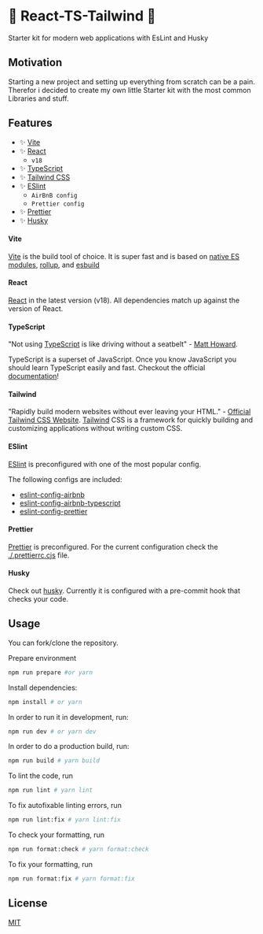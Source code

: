 # 🚀 React-TS-Tailwind 🚀

Starter kit for modern web applications with EsLint and Husky

## Motivation

Starting a new project and setting up everything from scratch can be a pain. Therefor i decided to create my own little Starter kit with the most common Libraries and stuff.

## Features

- ✨ [Vite](#vite)
- ✨ [React](#react)
  - `v18`
- ✨ [TypeScript](#typescript)
- ✨ [Tailwind CSS](#tailwind)
- ✨ [ESlint](#eslint)
  - `AirBnB config`
  - `Prettier config`
- ✨ [Prettier](#prettier)
- ✨ [Husky](#husky)

#### Vite

[Vite](https://vitejs.dev/) is the build tool of choice. It is super fast and is based on [native ES modules](https://hacks.mozilla.org/2018/03/es-modules-a-cartoon-deep-dive/), [rollup](https://rollupjs.org/guide/en/), and [esbuild](https://esbuild.github.io/)

#### React

[React](https://reactjs.org/) in the latest version (v18). All dependencies match up against the version of React.

#### TypeScript

"Not using [TypeScript](https://www.typescriptlang.org/) is like driving without a seatbelt" - [Matt Howard](https://twitter.com/MattDotHow).

TypeScript is a superset of JavaScript. Once you know JavaScript you should learn TypeScript easily and fast. Checkout the official [documentation](https://www.typescriptlang.org/docs/)!

#### Tailwind

"Rapidly build modern websites without ever leaving your HTML." - [Official Tailwind CSS Website](https://tailwindcss.com/).
[Tailwind](https://tailwindcss.com/) CSS is a framework for quickly building and customizing applications without writing custom CSS.

#### ESlint

[ESlint](https://eslint.org/) is preconfigured with one of the most popular config.

The following configs are included:

- [eslint-config-airbnb](https://www.npmjs.com/package/eslint-config-airbnb)
- [eslint-config-airbnb-typescript](https://www.npmjs.com/package/eslint-config-airbnb-typescript)
- [eslint-config-prettier](https://www.npmjs.com/package/eslint-config-prettier)

#### Prettier

[Prettier](https://prettier.io/) is preconfigured. For the current configuration check the [./.prettierrc.cjs](./.prettierrc.cjs) file.

#### Husky

Check out [husky](https://typicode.github.io/husky/#/). Currently it is configured with a pre-commit hook that checks your code.

## Usage

You can fork/clone the repository.

Prepare environment

```bash
npm run prepare #or yarn
```

Install dependencies:

```bash
npm install # or yarn
```

In order to run it in development, run:

```bash
npm run dev # or yarn dev
```

In order to do a production build, run:

```bash
npm run build # yarn build
```

To lint the code, run

```bash
npm run lint # yarn lint
```

To fix autofixable linting errors, run

```bash
npm run lint:fix # yarn lint:fix
```

To check your formatting, run

```bash
npm run format:check # yarn format:check
```

To fix your formatting, run

```bash
npm run format:fix # yarn format:fix
```

## License

[MIT](./LICENSE)
